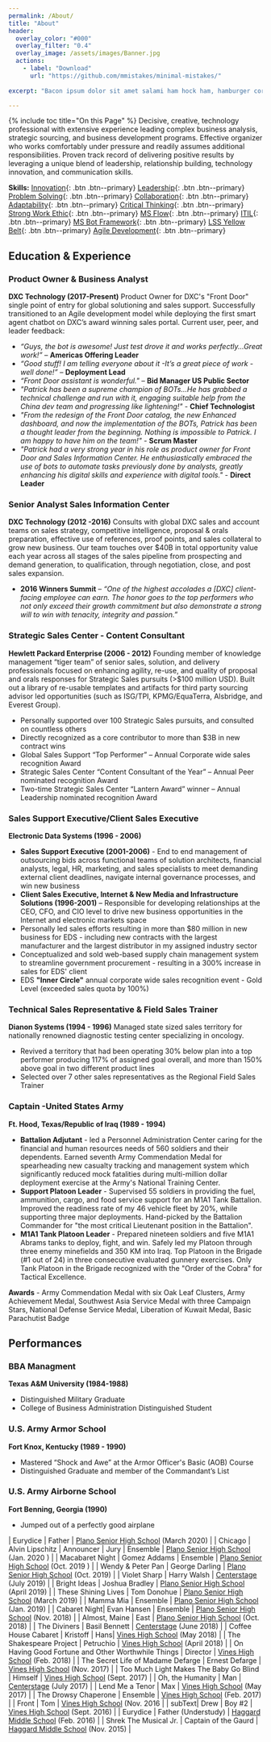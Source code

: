 ```yaml
---
permalink: /About/
title: "About"
header:
  overlay_color: "#000"
  overlay_filter: "0.4"
  overlay_image: /assets/images/Banner.jpg
  actions:
    - label: "Download"
      url: "https://github.com/mmistakes/minimal-mistakes/"
    
excerpt: "Bacon ipsum dolor sit amet salami ham hock ham, hamburger corned beef short ribs kielbasa biltong t-bone drumstick tri-tip tail sirloin pork chop."

---
```

{% include toc title="On this Page" %}
Decisive, creative, technology professional with extensive experience leading complex business analysis, strategic sourcing, and business development programs. Effective organizer who works comfortably under pressure and readily assumes additional responsibilities. Proven track record of delivering positive results by leveraging a unique blend of leadership, relationship building, technology innovation, and communication skills.

**Skills:** [Innovation](){: .btn .btn--primary} [Leadership](){: .btn .btn--primary} [Problem Solving](){: .btn .btn--primary} [Collaboration](){: .btn .btn--primary} [Adaptability](){: .btn .btn--primary} [Critical Thinking](){: .btn .btn--primary} [Strong Work Ethic](){: .btn .btn--primary} [MS Flow](){: .btn .btn--primary} [ITIL](){: .btn .btn--primary} [MS Bot Framework](){: .btn .btn--primary} [LSS Yellow Belt](){: .btn .btn--primary} [Agile Development](){: .btn .btn--primary}

## Education & Experience

### Product Owner & Business Analyst
**DXC Technology (2017-Present)**
Product Owner for DXC's "Front Door" single point of entry for global solutioning and sales support. Successfully transitioned to an Agile development model while deploying the first smart agent chatbot on DXC’s award winning sales portal. Current user, peer, and leader feedback: 
* *“Guys, the bot is awesome! Just test drove it and works perfectly...Great work!”* – **Americas Offering Leader**
* *“Good stuff! I am telling everyone about it -It’s a great piece of work -well done!”* – **Deployment Lead** 
* *“Front Door assistant is wonderful."* – **Bid Manager US Public Sector**
* *"Patrick has been a supreme champion of BOTs...He has grabbed a technical challenge and run with it, engaging suitable help from the China dev team and progressing like lightening!"* - **Chief Technologist** 
* *"From the redesign of the Front Door catalog, the new Enhanced dashboard, and now the implementation of the BOTs, Patrick has been a thought leader from the beginning. Nothing is impossible to Patrick. I am happy to have him on the team!"* - **Scrum Master**
* *"Patrick had a very strong year in his role as product owner for Front Door and Sales Information Center. He enthusiastically embraced the use of bots to automate tasks previously done by analysts, greatly enhancing his digital skills and experience with digital tools."* - **Direct Leader**

### Senior Analyst Sales Information Center
**DXC Technology (2012 -2016)** 
Consults with global DXC sales and account teams on sales strategy, competitive intelligence, proposal & orals preparation, effective use of references, proof points, and sales collateral to grow new business. Our team touches over $40B in total opportunity value each year across all stages of the sales pipeline from prospecting and demand generation, to qualification, through negotiation, close, and post sales expansion.
* **2016 Winners Summit** – *“One of the highest accolades a [DXC] client-facing employee can earn. The honor goes to the top performers who not only exceed their growth commitment but also demonstrate a strong will to win with tenacity, integrity and passion.”*

### Strategic Sales Center - Content Consultant
**Hewlett Packard Enterprise (2006 - 2012)** 
Founding member of knowledge management “tiger team” of senior sales, solution, and delivery professionals focused on enhancing agility, re-use, and quality of proposal and orals responses for Strategic Sales pursuits (>$100 million USD). Built out a library of re-usable templates and artifacts for third party sourcing advisor led opportunities (such as ISG/TPI, KPMG/EquaTerra, Alsbridge, and Everest Group).  
*	Personally supported over 100 Strategic Sales pursuits, and consulted on countless others
*	Directly recognized as a core contributor to more than $3B in new contract wins
*	Global Sales Support “Top Performer” – Annual Corporate wide sales recognition Award
*	Strategic Sales Center “Content Consultant of the Year” – Annual Peer nominated recognition Award
*	Two-time Strategic Sales Center “Lantern Award” winner – Annual Leadership nominated recognition Award

### Sales Support Executive/Client Sales Executive
**Electronic Data Systems (1996 - 2006)**
* **Sales Support Executive (2001-2006)** - End to end management of outsourcing bids across functional teams of solution architects, financial analysts, legal, HR, marketing, and sales specialists to meet demanding external client deadlines, navigate internal governance processes, and win new business
* **Client Sales Executive, Internet & New Media and Infrastructure Solutions (1996-2001)** – Responsible for developing relationships at the CEO, CFO, and CIO level to drive new business opportunities in the Internet and electronic markets space
*	Personally led sales efforts resulting in more than $80 million in new business for EDS - including new contracts with the largest manufacturer and the largest distributor in my assigned industry sector
*	Conceptualized and sold web-based supply chain management system to streamline government procurement - resulting in a 300% increase in sales for EDS' client
*	EDS **"Inner Circle"** annual corporate wide sales recognition event - Gold Level (exceeded sales quota by 100%) 

### Technical Sales Representative & Field Sales Trainer
**Dianon Systems (1994 - 1996)**
Managed state sized sales territory for nationally renowned diagnostic testing center specializing in oncology. 
*	Revived a territory that had been operating 30% below plan into a top performer producing 117% of assigned goal overall, and more than 150% above goal in two different product lines
*	Selected over 7 other sales representatives as the Regional Field Sales Trainer

### Captain -United States Army 
**Ft. Hood, Texas/Republic of Iraq (1989 - 1994)**
* **Battalion Adjutant** - led a Personnel Administration Center caring for the financial and human resources needs of 560 soldiers and their dependents. Earned seventh Army Commendation Medal for spearheading new casualty tracking and management system which significantly reduced mock fatalities during multi-million dollar deployment exercise at the Army's National Training Center.
* **Support Platoon Leader** - Supervised 55 soldiers in providing the fuel, ammunition, cargo, and food service support for an M1A1 Tank Battalion. Improved the readiness rate of my 46 vehicle fleet by 20%, while supporting three major deployments. Hand-picked by the Battalion Commander for "the most critical Lieutenant position in the Battalion".
* **M1A1 Tank Platoon Leader** - Prepared nineteen soldiers and five M1A1 Abrams tanks to deploy, fight, and win. Safely led my Platoon through three enemy minefields and 350 KM into Iraq. Top Platoon in the Brigade (#1 out of 24) in three consecutive evaluated gunnery exercises. Only Tank Platoon in the Brigade recognized with the "Order of the Cobra" for Tactical Excellence.

**Awards** - Army Commendation Medal with six Oak Leaf Clusters, Army Achievement Medal, Southwest Asia Service Medal with three Campaign Stars, National Defense Service Medal, Liberation of Kuwait Medal, Basic Parachutist Badge

## Performances

### BBA Managment
**Texas A&M University (1984-1988)**
*	Distinguished Military Graduate
*	College of Business Administration Distinguished Student

### U.S. Army Armor School
**Fort Knox, Kentucky (1989 - 1990)**
*	Mastered “Shock and Awe” at the Armor Officer's Basic (AOB) Course
* Distinguished Graduate and member of the Commandant’s List

### U.S. Army Airborne School
**Fort Benning, Georgia (1990)**
*	Jumped out of a perfectly good airplane

| Eurydice | Father | [Plano Senior High School](https://www.pshstheatre.com/about) (March 2020) |
| Chicago | Alvin Lipschitz \| Announcer \| Jury \| Ensemble | [Plano Senior High School](https://www.pshstheatre.com/about) (Jan. 2020 ) |
| Macabaret Night | Gomez Addams \| Ensemble | [Plano Senior High School](https://www.pshstheatre.com/about) (Oct. 2019 ) |
| Wendy & Peter Pan | George Darling | [Plano Senior High School](https://www.pshstheatre.com/about) (Oct. 2019) |
| Violet Sharp | Harry Walsh | [Centerstage](https://www.centerstageyouththeatre.org/) (July 2019) |
| Bright Ideas | Joshua Bradley | [Plano Senior High School](https://www.pshstheatre.com/about) (April 2019) |
| These Shining Lives | Tom Donohue | [Plano Senior High School](https://www.pshstheatre.com/about) (March 2019) |
| Mamma Mia | Ensemble | [Plano Senior High School](https://www.pshstheatre.com/about) (Jan. 2019) |
| Cabaret Night| Evan Hansen \| Ensemble | [Plano Senior High School](https://www.pshstheatre.com/about) (Nov. 2018) |
| Almost, Maine | East | [Plano Senior High School](https://www.pshstheatre.com/about) (Oct. 2018) |
| The Diviners | Basil Bennett  | [Centerstage](https://www.centerstageyouththeatre.org/) (June 2018) |
| Coffee House Cabaret | Kristoff \| Hans| [Vines High School](https://www.pisd.edu/Page/15110#calendar72951/20200216/month) (May 2018) |
| The Shakespeare Project | Petruchio | [Vines High School](https://www.pisd.edu/Page/15110#calendar72951/20200216/month) (April 2018) |
| On Having Good Fortune and Other Worthwhile Things | Director | [Vines High School](https://www.pisd.edu/Page/15110#calendar72951/20200216/month) (Feb. 2018) |
| The Secret Life of Madame Defarge | Ernest Defarge | [Vines High School](https://www.pisd.edu/Page/15110#calendar72951/20200216/month) (Nov. 2017) |
| Too Much Light Makes The Baby Go Blind | Himself | [Vines High School](https://www.pisd.edu/Page/15110#calendar72951/20200216/month) (Sept. 2017) |
| Oh, the Humanity | Man | [Centerstage](https://www.centerstageyouththeatre.org/) (July 2017) |
| Lend Me a Tenor | Max | [Vines High School](https://www.pisd.edu/Page/15110#calendar72951/20200216/month) (May 2017) |
| The Drowsy Chaperone | Ensemble  | [Vines High School](https://www.pisd.edu/Page/15110#calendar72951/20200216/month) (Feb. 2017) |
| Front | Tom  | [Vines High School](https://www.pisd.edu/Page/15110#calendar72951/20200216/month) (Nov. 2016 |
| subText| Drew \| Boy #2  | [Vines High School](https://www.pisd.edu/Page/15110#calendar72951/20200216/month) (Sept. 2016) |
| Eurydice | Father (Understudy) | [Haggard Middle School](https://sites.google.com/Pisd.edu/haggardtheatre) (Feb. 2016) |
| Shrek The Musical Jr. | Captain of the Gaurd | [Haggard Middle School](https://sites.google.com/Pisd.edu/haggardtheatre) (Nov. 2015) |



